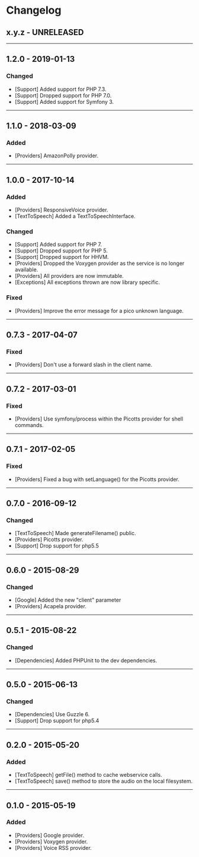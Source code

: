 Changelog
=========

## x.y.z - UNRELEASED

--------

## 1.2.0 - 2019-01-13

### Changed

* [Support] Added support for PHP 7.3.
* [Support] Dropped support for PHP 7.0.
* [Support] Added support for Symfony 3.

--------

## 1.1.0 - 2018-03-09

### Added

* [Providers] AmazonPolly provider.

--------

## 1.0.0 - 2017-10-14

### Added

* [Providers] ResponsiveVoice provider.
* [TextToSpeech] Added a TextToSpeechInterface.

### Changed

* [Support] Added support for PHP 7.
* [Support] Dropped support for PHP 5.
* [Support] Dropped support for HHVM.
* [Providers] Dropped the Voxygen provider as the service is no longer available.
* [Providers] All providers are now immutable.
* [Exceptions] All exceptions thrown are now library specific.

### Fixed

* [Providers] Improve the error message for a pico unknown language.

--------

## 0.7.3 - 2017-04-07

### Fixed

* [Providers] Don't use a forward slash in the client name.

--------

## 0.7.2 - 2017-03-01

### Fixed

* [Providers] Use symfony/process within the Picotts provider for shell commands.

--------

## 0.7.1 - 2017-02-05

### Fixed

* [Providers] Fixed a bug with setLanguage() for the Picotts provider.

--------

## 0.7.0 - 2016-09-12

### Changed

* [TextToSpeech] Made generateFilename() public.
* [Providers] Picotts provider.
* [Support] Drop support for php5.5

--------

## 0.6.0 - 2015-08-29

### Changed

* [Google] Added the new "client" parameter
* [Providers] Acapela provider.

--------

## 0.5.1 - 2015-08-22

### Changed

* [Dependencies] Added PHPUnit to the dev dependencies.

--------

## 0.5.0 - 2015-06-13

### Changed

* [Dependencies] Use Guzzle 6.
* [Support] Drop support for php5.4

--------

## 0.2.0 - 2015-05-20

### Added

* [TextToSpeech] getFile() method to cache webservice calls.
* [TextToSpeech] save() method to store the audio on the local filesystem.

--------

## 0.1.0 - 2015-05-19

### Added

* [Providers] Google provider.
* [Providers] Voxygen provider.
* [Providers] Voice RSS provider.
